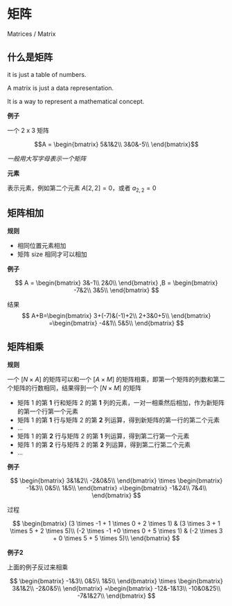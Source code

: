 # 矩阵

Matrices / Matrix


## 什么是矩阵

it is just a table of numbers.

A matrix is just a data representation.

It is a way to represent a mathematical concept.


**例子**

一个 2 x 3 矩阵

$$A = \begin{bmatrix}
5&1&2\\
3&0&-5\\
\end{bmatrix}$$

*一般用大写字母表示一个矩阵*


**元素**


表示元素，例如第二个元素 $A[2,2]=0$，或者 $a_{2,2}=0$


## 矩阵相加

**规则**

- 相同位置元素相加
- 矩阵 size 相同才可以相加

**例子**

$$
A = \begin{bmatrix}
3&-1\\
2&0\\
\end{bmatrix}
,B = \begin{bmatrix}
-7&2\\
3&5\\
\end{bmatrix}
$$

结果
$$
A+B=\begin{bmatrix}
3+(-7)&(-1)+2\\
2+3&0+5\\
\end{bmatrix}
=\begin{bmatrix}
-4&1\\
5&5\\
\end{bmatrix}
$$


## 矩阵相乘


**规则**

一个 $[N \times A]$ 的矩阵可以和一个 $[A \times M]$ 的矩阵相乘，即第一个矩阵的列数和第二个矩阵的行数相同，结果得到一个 $[N \times M]$ 的矩阵

- 矩阵 1 的第 **1** 行和矩阵 2 的第 **1** 列的元素，一对一相乘然后相加，作为新矩阵的第一个行第一个元素
- 矩阵 1 的第 **1** 行与矩阵 2 的第 **2** 列运算，得到新矩阵的第一行的第二个元素
- ...
- 矩阵 1 的第 **2** 行与矩阵 2 的第 **1** 列运算，得到第二行第一个元素
- 矩阵 1 的第 **2** 行与矩阵 2 的第 **2** 列运算，得到第二行第二个元素
- ...


**例子**

$$
\begin{bmatrix}
3&1&2\\
-2&0&5\\
\end{bmatrix}
\times
\begin{bmatrix}
-1&3\\
0&5\\
1&5\\
\end{bmatrix}
=\begin{bmatrix}
-1&24\\
7&4\\
\end{bmatrix}
$$

过程

$$
\begin{bmatrix}
(3 \times -1 + 1 \times 0 + 2 \times 1) & (3 \times 3 + 1 \times 5 + 2 \times 5)\\
(-2 \times -1 +0 \times 0 + 5 \times 1) & (-2 \times 3 + 0 \times 5 + 5 \times 5)\\
\end{bmatrix}
$$


**例子2**

上面的例子反过来相乘

$$
\begin{bmatrix}
-1&3\\
0&5\\
1&5\\
\end{bmatrix}
\times
\begin{bmatrix}
3&1&2\\
-2&0&5\\
\end{bmatrix}
=\begin{bmatrix}
-12&-1&13\\
-10&0&25\\
-7&1&27\\
\end{bmatrix}
$$
